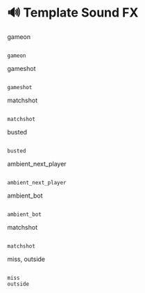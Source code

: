# 🔊 Template Sound FX

gameon
```text

```
```text
gameon
```
gameshot
```text

```
```text
gameshot
```
matchshot
```text

```
```text
matchshot
```
busted
```text

```
```text
busted
```
ambient_next_player
```text

```
```text
ambient_next_player
```
ambient_bot
```text

```
```text
ambient_bot
```
matchshot
```text

```
```text
matchshot
```
miss, outside
```text

```
```text
miss
outside
```
